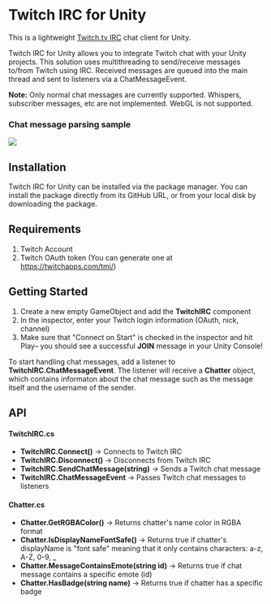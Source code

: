 # Twitch IRC for Unity

This is a lightweight [Twitch.tv IRC](https://dev.twitch.tv/docs/irc/) chat client for Unity.

Twitch IRC for Unity allows you to integrate Twitch chat with your Unity projects. This solution uses multithreading to send/receive messages to/from Twitch using IRC. Received messages are queued into the main thread and sent to listeners via a ChatMessageEvent.

**Note:** Only normal chat messages are currently supported. Whispers, subscriber messages, etc are not implemented. WebGL is not supported.

### Chat message parsing sample

<img src="https://i.imgur.com/KIA8KcZ.png">

## Installation

Twitch IRC for Unity can be installed via the package manager. You can install the package directly from its GitHub URL, or from your local disk by downloading the package.

## Requirements
1. Twitch Account
2. Twitch OAuth token (You can generate one at https://twitchapps.com/tmi/)

## Getting Started

1. Create a new empty GameObject and add the **TwitchIRC** component
2. In the inspector, enter your Twitch login information (OAuth, nick, channel)
3. Make sure that "Connect on Start" is checked in the inspector and hit Play– you should see a successful **JOIN** message in your Unity Console!

To start handling chat messages, add a listener to **TwitchIRC.ChatMessageEvent**. The listener will receive a **Chatter** object, which contains informaton about the chat message such as the message itself and the username of the sender.

## API

#### TwitchIRC.cs
- **TwitchIRC.Connect()** -> Connects to Twitch IRC
- **TwitchIRC.Disconnect()** -> Disconnects from Twitch IRC
- **TwitchIRC.SendChatMessage(string)** -> Sends a Twitch chat message
- **TwitchIRC.ChatMessageEvent** -> Passes Twitch chat messages to listeners

#### Chatter.cs
- **Chatter.GetRGBAColor()** -> Returns chatter's name color in RGBA format
- **Chatter.IsDisplayNameFontSafe()** -> Returns true if chatter's displayName is "font safe" meaning that it only contains characters: a-z, A-Z, 0-9, _
- **Chatter.MessageContainsEmote(string id)** -> Returns true if chat message contains a specific emote (id)
- **Chatter.HasBadge(string name)** -> Returns true if chatter has a specific badge
